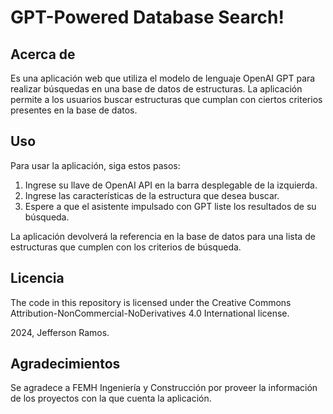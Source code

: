# GPT-Powered Database Search!

## **Acerca de**

Es una aplicación web que utiliza el modelo de lenguaje OpenAI GPT para realizar búsquedas en una base de datos de estructuras. La aplicación permite a los usuarios buscar estructuras que cumplan con ciertos criterios presentes en la base de datos.


## **Uso**

Para usar la aplicación, siga estos pasos:

1. Ingrese su llave de OpenAI API en la barra desplegable de la izquierda. 
2. Ingrese las características de la estructura que desea buscar.
3. Espere a que el asistente impulsado con GPT liste los resultados de su búsqueda.

La aplicación devolverá la referencia en la base de datos para una lista de estructuras que cumplen con los criterios de búsqueda.


## **Licencia**

The code in this repository is licensed under the Creative Commons Attribution-NonCommercial-NoDerivatives 4.0 International license.

2024, Jefferson Ramos. 



## **Agradecimientos**

Se agradece a FEMH Ingeniería y Construcción por proveer la información de los proyectos con la que cuenta la aplicación.
